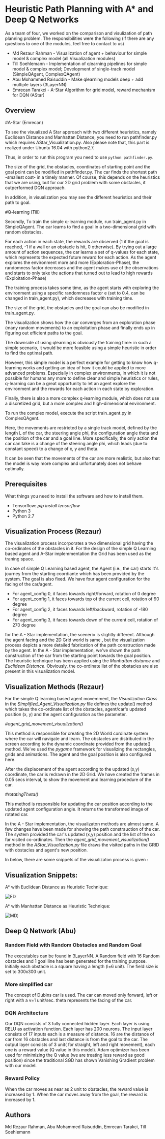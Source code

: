 # Heuristic Path Planning with A* and Deep Q Networks

As a team of four, we worked on the comparison and visulization of path planning problem.
The responsibilities were the following (if there are any questions to one of the modules, feel free to contact to us)
- Md Rezaur Rahman - Visualization of agent + behaviour for simple model & complex model (all Visualization modules)
- Till Soehlemann - Implementation of qlearning pipelines for simple model & complex model; Development of single-track model (SimpleQAgent, ComplexQAgent)
- Abu Mohammed Raisuddin - Make qlearning models deep + add multiple layers (3LayerNN)
- Emrecan Tarakci - A-Star Algorithm for grid model, reward mechanism for DQN (AStar)

## Overview
#A-Star (Emrecan)

To see the visualized A Star approach with two different heuristics, namely Euclidean Distance and Manhattan Distance, you need to run pathfinder.py which requires AStar_Visualization.py. 
Also please note that, this part is realized under Ubuntu 16.04 with python2.7. 

Thus, in order to run this program you need to use `python pathfinder.py`.

The size of the grid, the obstacles, coordinates of starting point and the goal point can be modified in pathfinder.py. 
The car finds the shortest path -smallest cost- in a timely manner. Of course, this depends on the heuristics that we are using, but for our 2D grid problem with some obstacles, it outperformed DQN approach.

In addition, in visualization you may see the different heuristics and their path to goal.


#Q-learning (Till)

Secondly, To train the simple q-learning module, run train_agent.py in SimpleQAgent. The car learns to find a goal in a two-dimensional grid with random obstacles.

For each action in each state, the rewards are observed (1 if the goal is reached, -1 if a wall or an obstacle is hit, 0 otherwise). By trying out a large amount of action sequences, the car learns a set of q-values for each state, which represents the expected future reward for each action. As the agent explores the environment more and more (Exploration-Phase), the randomness factor decreases and the agent makes use of the observations and starts to only take the actions that turned out to lead to high rewards (Exploitation-Phase)

The training process takes some time, as the agent starts with exploring the environment using a specific randomness factor e (set to 0.4, can be changed in train_agent.py), which decreases with training time.

The size of the grid, the obstacles and the goal can also be modified in train_agent.py.

The visualization shows how the car converges from an exploration phase (many random movements) to an exploitation phase and finally ends up in figuring out efficient paths to the goal.

The downside of using qlearning is obviously the training time: in such a simple scenario, it would be more feasible using a simple heuristic in order to find the optimal path.

However, this simple model is a perfect example for getting to know how q-learning works and getting an idea of how it could be applied to more advanced problems. Especially in complex environments, in which it is not possible for humans any more to define clear and simple heuristics or rules, q-learning can be a great opportunity to let an agent explore the environment and the rewards for each action in each state by exploration.


Finally, there is also a more complex q-learning module, which does not use a discretized grid, but a more complex and high-dimensional environment.

To run the complex model, execute the script train_agent.py in ComplexQAgent.

Here, the movements are restricted by a single track model, defined by the length L of the car, the steering angle phi, the configuration angle theta and the position of the car and a goal line. More specifically, the only action the car can take is a change of the steering angle phi, which leads (due to constant speed) to a change of x, y and theta.

It can be seen that the movements of the car are more realistic, but also that the model is way more complex and unfortunately does not behave optimally.



## Prerequisites

What things you need to install the software and how to install them.

- Tensorflow: *pip install tensorflow*
- Python 3
- Python 2.7

## Visualization Process (Rezaur)
The visualization process incorporates a two dimensional grid having the co-ordinates of the obstacles in it. For the design of the simple Q Learning based agent and A-Star implemmentation the Grid has been used as the traning space. 

In case of simple Q Learning based agent, the Agent (i.e., the car) starts it's journey from the starting coordiante which has been provided by the system. The goal is also fixed. We have four agent configuration for the facing of the car/agent.

- For agent_config 0, it faces towards right/forward, rotation of 0 degree 
- For agent_config 1, it faces towards top of the current cell, rotation of 90 degree 
- For agent_config 2, it faces towards left/backward, rotation of -180 degree 
- For agent_config 3, it faces towards down of the current cell, rotation of 270 degree 

for the A - Star implementation, the scenerio is slightly different. Although the agent facing and the 2D Grid world is same , but the visualization process depicts a more detailed fabrication of the path construction made by the agent. In the A - Star implementation, we've shown the path construction of the car from the starting point towards the goal position. The heuristic technique has been applied using the *Manhattan distance* and *Euclidean Distance*. Obviously, the co-ordinate list of the obstacles are also present in this visualization model.

## Visualization Methods (Rezaur)
For the simple Q learning based agent movemment, the *Visualization Class* in the *Simplified_Agent_Visualization.py* file defines the update() method which takes the co-ordinate list of the obstacles, agent/car's updated position (x, y) and the agent configuration as the parameter. 

#*agent_grid_movement_visualization()*

This method is responsible for creating the 2D World cordinate system where the car will navigate and learn. The obstacles are distributed in the screen according to the dynamic coordinate provided from the update() method. We've used the *pygame* framework for visualizing the rectangles, grids and animations. The agent and the goal position is also configured here. 

After the displacement of the agent according to the updated (x,y) coordinate, the car is redrawn in the 2D Grid. We have created the frames in 0.05 secs interval, to show the  movement and learning procedure of the car.

#*rotatingTheta()*

This method is responsible for updating the car position according to the updated agent configuration angle. It returns the transformed image of rotated car.

In the A - Star implementation, the visualizaton methods are almost same. A few changes have been made for showing the path constrauction of the car. The system provided the car's updated  (x,y) position and the list of the so far visited co-ordinates. Then the *agent_grid_movement_visualization()* method in the *AStar_Visualization.py* file draws the visited paths in the GRID with obstacles and agent's new position.   

In below, there are some snippets of the visualizaton process is given : 

## Visualization Snippets: 

A\* with Euclidean Distance as Heuristic Technique:

![ED](images/EuclideanDistance.png)

A\* with Manhattan Distance as Heuristic Technique:

![MD](images/ManhattanDistance.png))

## Deep Q Network (Abu)
### Random Field with Random Obstacles and Random Goal
The executables can be found in 3LayerNN.
A Random field with 16 Random obstacles and 1 goal line has been generated for the training purpose. Initially each obstacle is a square having a length (l=6 unit). The field size is set to 300x300 unit.

### More simplified car
The concept of Dubins car is used. The car can moved only forward, left or right with a v=1 unit/sec. theta represents the facing of the car.
### DQN Architecture
Our DQN consists of 3 fully connected hidden layer. Each layer is using RELU as activation function. Each layer has 200 neurons. The input layer consists of 17 inputs each is a measure of distance. 16 are the distance of car from 16 obstacles and last distance is from the goal to the car. The output layer consists of 3 unit( for straight, left and right movement), each one is a reward value (Q value in this model). Adam optimizer has been used for minimizing the Q value (we are treating less reward as good position) since the traditional SGD has shown Vanishing Gradient problem with our model. 

### Reward Policy
When the car moves as near as 2 unit to obstacles, the reward value is increased by 1. When the car moves away from the goal, the reward is increased by 1. 


## Authors

Md Rezaur Rahman, Abu Mohammed Raisuddin, Emrecan Tarakci, Till Soehlemann
